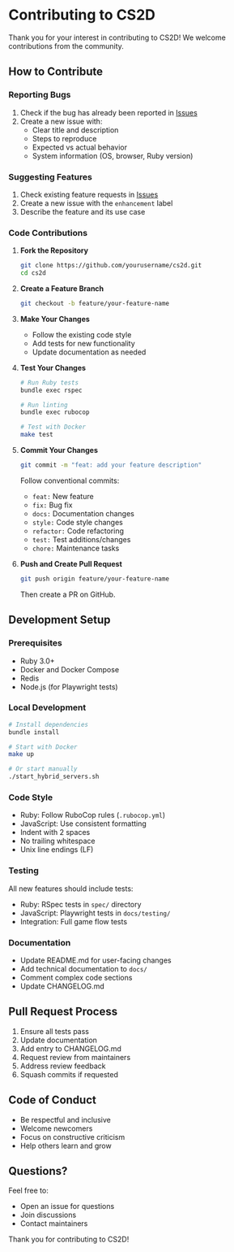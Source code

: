 # Contributing to CS2D

Thank you for your interest in contributing to CS2D! We welcome contributions from the community.

## How to Contribute

### Reporting Bugs

1. Check if the bug has already been reported in [Issues](https://github.com/yourusername/cs2d/issues)
2. Create a new issue with:
   - Clear title and description
   - Steps to reproduce
   - Expected vs actual behavior
   - System information (OS, browser, Ruby version)

### Suggesting Features

1. Check existing feature requests in [Issues](https://github.com/yourusername/cs2d/issues)
2. Create a new issue with the `enhancement` label
3. Describe the feature and its use case

### Code Contributions

1. **Fork the Repository**

   ```bash
   git clone https://github.com/yourusername/cs2d.git
   cd cs2d
   ```

2. **Create a Feature Branch**

   ```bash
   git checkout -b feature/your-feature-name
   ```

3. **Make Your Changes**
   - Follow the existing code style
   - Add tests for new functionality
   - Update documentation as needed

4. **Test Your Changes**

   ```bash
   # Run Ruby tests
   bundle exec rspec

   # Run linting
   bundle exec rubocop

   # Test with Docker
   make test
   ```

5. **Commit Your Changes**

   ```bash
   git commit -m "feat: add your feature description"
   ```

   Follow conventional commits:
   - `feat:` New feature
   - `fix:` Bug fix
   - `docs:` Documentation changes
   - `style:` Code style changes
   - `refactor:` Code refactoring
   - `test:` Test additions/changes
   - `chore:` Maintenance tasks

6. **Push and Create Pull Request**
   ```bash
   git push origin feature/your-feature-name
   ```
   Then create a PR on GitHub.

## Development Setup

### Prerequisites

- Ruby 3.0+
- Docker and Docker Compose
- Redis
- Node.js (for Playwright tests)

### Local Development

```bash
# Install dependencies
bundle install

# Start with Docker
make up

# Or start manually
./start_hybrid_servers.sh
```

### Code Style

- Ruby: Follow RuboCop rules (`.rubocop.yml`)
- JavaScript: Use consistent formatting
- Indent with 2 spaces
- No trailing whitespace
- Unix line endings (LF)

### Testing

All new features should include tests:

- Ruby: RSpec tests in `spec/` directory
- JavaScript: Playwright tests in `docs/testing/`
- Integration: Full game flow tests

### Documentation

- Update README.md for user-facing changes
- Add technical documentation to `docs/`
- Comment complex code sections
- Update CHANGELOG.md

## Pull Request Process

1. Ensure all tests pass
2. Update documentation
3. Add entry to CHANGELOG.md
4. Request review from maintainers
5. Address review feedback
6. Squash commits if requested

## Code of Conduct

- Be respectful and inclusive
- Welcome newcomers
- Focus on constructive criticism
- Help others learn and grow

## Questions?

Feel free to:

- Open an issue for questions
- Join discussions
- Contact maintainers

Thank you for contributing to CS2D!
